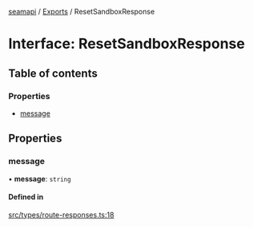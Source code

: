 [seamapi](../README.md) / [Exports](../modules.md) / ResetSandboxResponse

# Interface: ResetSandboxResponse

## Table of contents

### Properties

- [message](ResetSandboxResponse.md#message)

## Properties

### message

• **message**: `string`

#### Defined in

[src/types/route-responses.ts:18](https://github.com/hello-seam/seamapi-javascript/blob/main/src/types/route-responses.ts#L18)
